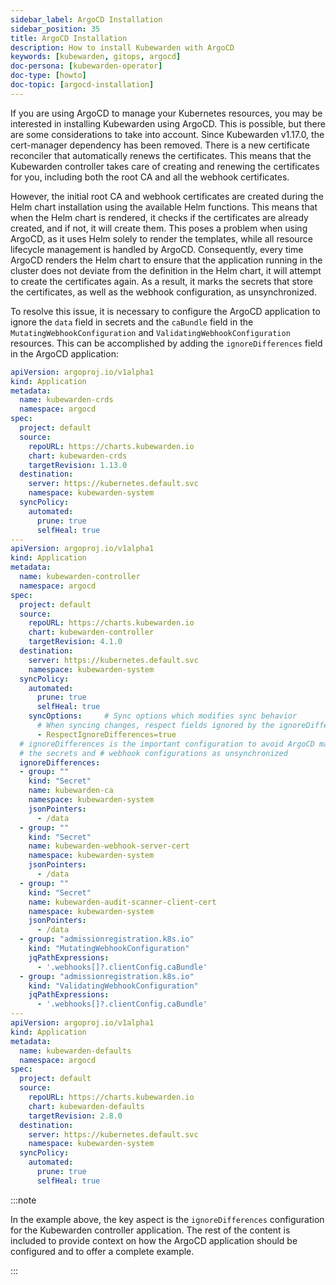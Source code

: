 ```yaml
---
sidebar_label: ArgoCD Installation
sidebar_position: 35
title: ArgoCD Installation
description: How to install Kubewarden with ArgoCD
keywords: [kubewarden, gitops, argocd]
doc-persona: [kubewarden-operator]
doc-type: [howto]
doc-topic: [argocd-installation]
---
```


<head>
  <link rel="canonical" href="https://docs.kubewarden.io/howtos/argocd-installation"/>
</head>

If you are using ArgoCD to manage your Kubernetes resources, you may be
interested in installing Kubewarden using ArgoCD. This is possible, but there
are some considerations to take into account. Since Kubewarden v1.17.0, the 
cert-manager dependency has been removed. There is a new certificate reconciler that
automatically renews the certificates. This means that the Kubewarden
controller takes care of creating and renewing the certificates for you,
including both the root CA and all the webhook certificates.

However, the initial root CA and webhook certificates are created during the
Helm chart installation using the available Helm functions. This means that
when the Helm chart is rendered, it checks if the certificates are already
created, and if not, it will create them. This poses a problem when using
ArgoCD, as it uses Helm solely to render the templates, while all resource
lifecycle management is handled by ArgoCD. Consequently, every time ArgoCD
renders the Helm chart to ensure that the application running in the cluster
does not deviate from the definition in the Helm chart, it will attempt to
create the certificates again. As a result, it marks the secrets that store
the certificates, as well as the webhook configuration, as unsynchronized.

To resolve this issue, it is necessary to configure the ArgoCD application to
ignore the `data` field in secrets and the `caBundle` field in the
`MutatingWebhookConfiguration` and `ValidatingWebhookConfiguration` resources.
This can be accomplished by adding the `ignoreDifferences` field in the ArgoCD
application:

```yaml
apiVersion: argoproj.io/v1alpha1
kind: Application
metadata:
  name: kubewarden-crds
  namespace: argocd
spec:
  project: default
  source:
    repoURL: https://charts.kubewarden.io
    chart: kubewarden-crds
    targetRevision: 1.13.0
  destination:
    server: https://kubernetes.default.svc
    namespace: kubewarden-system
  syncPolicy:
    automated:
      prune: true
      selfHeal: true
---
apiVersion: argoproj.io/v1alpha1
kind: Application
metadata:
  name: kubewarden-controller
  namespace: argocd
spec:
  project: default
  source:
    repoURL: https://charts.kubewarden.io
    chart: kubewarden-controller
    targetRevision: 4.1.0
  destination:
    server: https://kubernetes.default.svc
    namespace: kubewarden-system
  syncPolicy:
    automated:
      prune: true
      selfHeal: true
    syncOptions:     # Sync options which modifies sync behavior
      # When syncing changes, respect fields ignored by the ignoreDifferences configuration
      - RespectIgnoreDifferences=true 
  # ignoreDifferences is the important configuration to avoid ArgoCD marking
  # the secrets and # webhook configurations as unsynchronized
  ignoreDifferences:
  - group: ""
    kind: "Secret"
    name: kubewarden-ca
    namespace: kubewarden-system
    jsonPointers:
      - /data
  - group: ""
    kind: "Secret"
    name: kubewarden-webhook-server-cert
    namespace: kubewarden-system
    jsonPointers:
      - /data
  - group: ""
    kind: "Secret"
    name: kubewarden-audit-scanner-client-cert
    namespace: kubewarden-system
    jsonPointers:
      - /data
  - group: "admissionregistration.k8s.io"
    kind: "MutatingWebhookConfiguration"
    jqPathExpressions:
      - '.webhooks[]?.clientConfig.caBundle'
  - group: "admissionregistration.k8s.io"
    kind: "ValidatingWebhookConfiguration"
    jqPathExpressions:
      - '.webhooks[]?.clientConfig.caBundle'
---
apiVersion: argoproj.io/v1alpha1
kind: Application
metadata:
  name: kubewarden-defaults
  namespace: argocd
spec:
  project: default
  source:
    repoURL: https://charts.kubewarden.io
    chart: kubewarden-defaults
    targetRevision: 2.8.0
  destination:
    server: https://kubernetes.default.svc
    namespace: kubewarden-system
  syncPolicy:
    automated:
      prune: true
      selfHeal: true
```

:::note

In the example above, the key aspect is the
`ignoreDifferences` configuration for the Kubewarden controller application.
The rest of the content is included to provide context on how the ArgoCD
application should be configured and to offer a complete example.

:::

